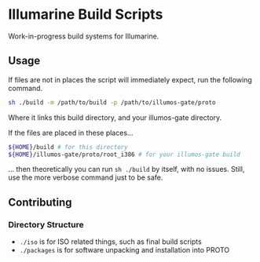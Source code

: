 # Illumarine Build Scripts

Work-in-progress build systems for Illumarine.

## Usage

If files are not in places the script will immediately expect, run the following command.

```sh
sh ./build -m /path/to/build -p /path/to/illumos-gate/proto
```

Where it links this build directory, and your illumos-gate directory.

If the files are placed in these places...

```sh
${HOME}/build # for this directory
${HOME}/illumos-gate/proto/root_i386 # for your illumos-gate build
```

... then theoretically you can run `sh ./build` by itself, with no issues. Still, use the more verbose command just to be safe.

## Contributing

### Directory Structure

- `./iso` is for ISO related things, such as final build scripts
- `./packages` is for software unpacking and installation into PROTO
